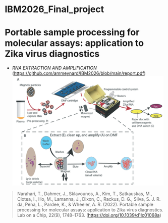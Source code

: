 # IBM2026_Final_project


### 
# Portable sample processing for molecular assays: application to Zika virus diagnostics
* *RNA EXTRACTION AND AMPLIFICATION* (https://github.com/ammeynard/IBM2026/blob/main/report.pdf)
![imagen](https://github.com/ammeynard/IBM2026/blob/main/workflow.png)

> Narahari, T., Dahmer, J., Sklavounos, A., Kim, T., Satkauskas, M., Clotea, I., Ho, M., Lamanna, J., Dixon, C., Rackus, D. G., Silva, S. J. R. da, Pena, L., Pardee, K., & Wheeler, A. R. (2022). Portable sample processing for molecular assays: application to Zika virus diagnostics. Lab on a Chip, 22(9), 1748–1763. (https://doi.org/10.1039/d1lc01068a)


